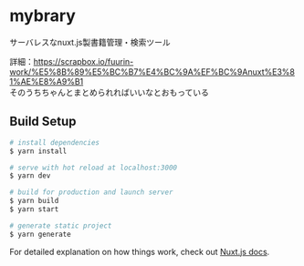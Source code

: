 # mybrary
サーバレスなnuxt.js製書籍管理・検索ツール

詳細：https://scrapbox.io/fuurin-work/%E5%8B%89%E5%BC%B7%E4%BC%9A%EF%BC%9Anuxt%E3%81%AE%E8%A9%B1  
そのうちちゃんとまとめられればいいなとおもっている

## Build Setup

```bash
# install dependencies
$ yarn install

# serve with hot reload at localhost:3000
$ yarn dev

# build for production and launch server
$ yarn build
$ yarn start

# generate static project
$ yarn generate
```

For detailed explanation on how things work, check out [Nuxt.js docs](https://nuxtjs.org).
